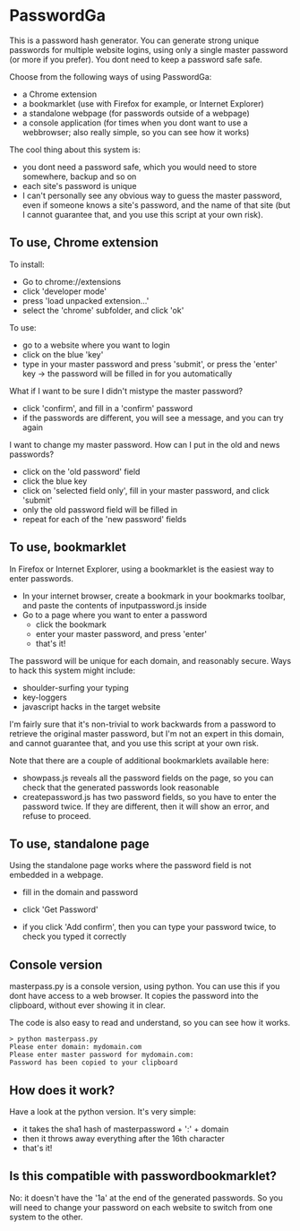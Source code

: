 PasswordGa
===================

This is a password hash generator.  You can generate strong unique passwords for multiple
website logins, using only a single master password (or more if you prefer).  You dont 
need to keep a password safe safe.

Choose from the following ways of using PasswordGa:

- a Chrome extension
- a bookmarklet (use with Firefox for example, or Internet Explorer)
- a standalone webpage (for passwords outside of a webpage)
- a console application (for times when you dont want to use a webbrowser; also really simple, so 
you can see how it works)

The cool thing about this system is:
- you dont need a password safe, which you would need to store somewhere, backup and so on
- each site's password is unique
- I can't personally see any obvious way to guess the master password, even if someone knows
  a site's password, and the name of that site (but I cannot guarantee that, and you use 
  this script at your own risk).

To use, Chrome extension
------------------------

To install:

- Go to chrome://extensions
- click 'developer mode'
- press 'load unpacked extension...'
- select the 'chrome' subfolder, and click 'ok'

To use:
- go to a website where you want to login
- click on the blue 'key'
- type in your master password and press 'submit', or press the 'enter' key
-> the password will be filled in for you automatically

What if I want to be sure I didn't mistype the master password?
- click 'confirm', and fill in a 'confirm' password
- if the passwords are different, you will see a message, and you can try again

I want to change my master password.  How can I put in the old and news passwords?
- click on the 'old password' field
- click the blue key
- click on 'selected field only', fill in your master password, and click 'submit'
- only the old password field will be filled in
- repeat for each of the 'new password' fields

To use, bookmarklet
-------------------

In Firefox or Internet Explorer, using a bookmarklet is the easiest way to enter passwords.

- In your internet browser, create a bookmark in your bookmarks toolbar, and paste the contents of 
inputpassword.js inside
- Go to a page where you want to enter a password
   - click the bookmark
   - enter your master password, and press 'enter'
   - that's it!

The password will be unique for each domain, and reasonably secure.  Ways to hack this system 
might include:
- shoulder-surfing your typing
- key-loggers
- javascript hacks in the target website

I'm fairly sure that it's non-trivial to work backwards from a password to retrieve the 
original master password, but I'm not an expert in this domain, and cannot guarantee that, and 
you use this script at your own risk.

Note that there are a couple of additional bookmarklets available here:
- showpass.js reveals all the password fields on the page, so you can check that the generated
  passwords look reasonable
- createpassword.js has two password fields, so you have to enter the password twice.  If they 
  are different, then it will show an error, and refuse to proceed.

To use, standalone page
-----------------------

Using the standalone page works where the password field is not embedded in a webpage.

- fill in the domain and password
- click 'Get Password'

- if you click 'Add confirm', then you can type your password twice, to check you typed it 
correctly

Console version
---------------

masterpass.py is a console version, using python.  You can use this if you dont have access
to a web browser.  It copies the password into the clipboard, without ever showing it in clear.

The code is also easy to read and understand, so you can see how it works.

    > python masterpass.py
    Please enter domain: mydomain.com
    Please enter master password for mydomain.com: 
    Password has been copied to your clipboard


How does it work?
-----------------

Have a look at the python version.  It's very simple:
- it takes the sha1 hash of masterpassword + ':' + domain
- then it throws away everything after the 16th character
- that's it!

Is this compatible with passwordbookmarklet?
--------------------------------------------

No: it doesn't have the '1a' at the end of the generated passwords.  So you will need to change
your password on each website to switch from one system to the other.


